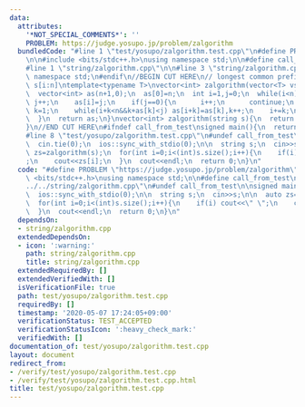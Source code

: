 ```yaml
---
data:
  attributes:
    '*NOT_SPECIAL_COMMENTS*': ''
    PROBLEM: https://judge.yosupo.jp/problem/zalgorithm
  bundledCode: "#line 1 \"test/yosupo/zalgorithm.test.cpp\"\n#define PROBLEM \"https://judge.yosupo.jp/problem/zalgorithm\"\
    \n\n#include <bits/stdc++.h>\nusing namespace std;\n\n#define call_from_test\n\
    #line 1 \"string/zalgorithm.cpp\"\n\n#line 3 \"string/zalgorithm.cpp\"\nusing\
    \ namespace std;\n#endif\n//BEGIN CUT HERE\n// longest common prefix of s and\
    \ s[i:n]\ntemplate<typename T>\nvector<int> zalgorithm(vector<T> vs){\n  int n=vs.size();\n\
    \  vector<int> as(n+1,0);\n  as[0]=n;\n  int i=1,j=0;\n  while(i<n){\n    while(i+j<n&&vs[j]==vs[i+j])\
    \ j++;\n    as[i]=j;\n    if(j==0){\n      i++;\n      continue;\n    }\n    int\
    \ k=1;\n    while(i+k<n&&k+as[k]<j) as[i+k]=as[k],k++;\n    i+=k;\n    j-=k;\n\
    \  }\n  return as;\n}\nvector<int> zalgorithm(string s){\n  return zalgorithm(vector<char>(s.begin(),s.end()));\n\
    }\n//END CUT HERE\n#ifndef call_from_test\nsigned main(){\n  return 0;\n}\n#endif\n\
    #line 8 \"test/yosupo/zalgorithm.test.cpp\"\n#undef call_from_test\n\nsigned main(){\n\
    \  cin.tie(0);\n  ios::sync_with_stdio(0);\n\n  string s;\n  cin>>s;\n\n  auto\
    \ zs=zalgorithm(s);\n  for(int i=0;i<(int)s.size();i++){\n    if(i) cout<<\" \"\
    ;\n    cout<<zs[i];\n  }\n  cout<<endl;\n  return 0;\n}\n"
  code: "#define PROBLEM \"https://judge.yosupo.jp/problem/zalgorithm\"\n\n#include\
    \ <bits/stdc++.h>\nusing namespace std;\n\n#define call_from_test\n#include \"\
    ../../string/zalgorithm.cpp\"\n#undef call_from_test\n\nsigned main(){\n  cin.tie(0);\n\
    \  ios::sync_with_stdio(0);\n\n  string s;\n  cin>>s;\n\n  auto zs=zalgorithm(s);\n\
    \  for(int i=0;i<(int)s.size();i++){\n    if(i) cout<<\" \";\n    cout<<zs[i];\n\
    \  }\n  cout<<endl;\n  return 0;\n}\n"
  dependsOn:
  - string/zalgorithm.cpp
  extendedDependsOn:
  - icon: ':warning:'
    path: string/zalgorithm.cpp
    title: string/zalgorithm.cpp
  extendedRequiredBy: []
  extendedVerifiedWith: []
  isVerificationFile: true
  path: test/yosupo/zalgorithm.test.cpp
  requiredBy: []
  timestamp: '2020-05-07 17:24:05+09:00'
  verificationStatus: TEST_ACCEPTED
  verificationStatusIcon: ':heavy_check_mark:'
  verifiedWith: []
documentation_of: test/yosupo/zalgorithm.test.cpp
layout: document
redirect_from:
- /verify/test/yosupo/zalgorithm.test.cpp
- /verify/test/yosupo/zalgorithm.test.cpp.html
title: test/yosupo/zalgorithm.test.cpp
---
```

